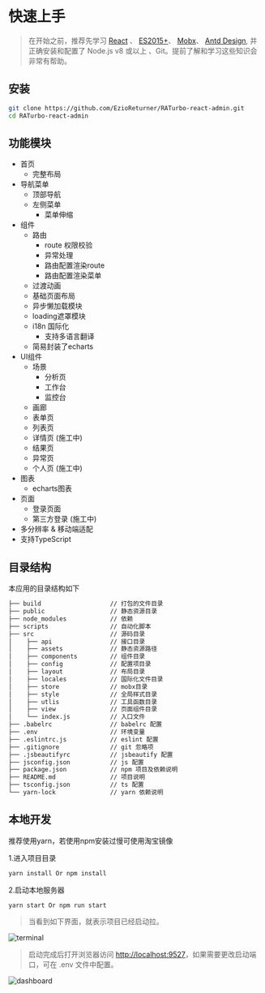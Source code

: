 # 快速上手

> 在开始之前，推荐先学习 [React](https://reactjs.org/) 、 [ES2015+](http://es6.ruanyifeng.com/)、 [Mobx](https://mobx.js.org/)、  [Antd Design](https://ant.design/docs/react/introduce-cn), 并正确安装和配置了 Node.js v8 或以上 、Git。提前了解和学习这些知识会非常有帮助。

## 安装

```bash
git clone https://github.com/EzioReturner/RATurbo-react-admin.git
cd RATurbo-react-admin
```

## 功能模块

- 首页
    - 完整布局
- 导航菜单
    - 顶部导航
    - 左侧菜单
      - 菜单伸缩
- 组件
    - 路由
      - route 权限校验
      - 异常处理
      - 路由配置渲染route
      - 路由配置渲染菜单
    - 过渡动画
    - 基础页面布局
    - 异步懒加载模块
    - loading遮罩模块
    - i18n 国际化
      - 支持多语言翻译
    - 简易封装了echarts
- UI组件
    - 场景
      - 分析页
      - 工作台
      - 监控台
    - 画廊
    - 表单页 
    - 列表页
    - 详情页 (施工中)
    - 结果页
    - 异常页
    - 个人页 (施工中)
- 图表
    - echarts图表
- 页面
    - 登录页面
    - 第三方登录 (施工中)
- 多分辨率 & 移动端适配 
- 支持TypeScript

## 目录结构

本应用的目录结构如下

```bash
├── build                   // 打包的文件目录
├── public                  // 静态资源目录
├── node_modules            // 依赖
├── scripts                 // 自动化脚本
├── src                     // 源码目录
│    ├── api                // 接口目录
│    ├── assets             // 静态资源路径
│    ├── components         // 组件目录
│    ├── config             // 配置项目录
│    ├── layout             // 布局目录
│    ├── locales            // 国际化文件目录
│    ├── store              // mobx目录
│    ├── style              // 全局样式目录
│    ├── utlis              // 工具函数目录
│    ├── view               // 页面组件目录
│    └── index.js           // 入口文件
├── .babelrc                // babelrc 配置
├── .env                    // 环境变量
├── .eslintrc.js            // eslint 配置
├── .gitignore              // git 忽略项
├── .jsbeautifyrc           // jsbeautify 配置
├── jsconfig.json           // js 配置
├── package.json            // npm 项目及依赖说明
├── README.md               // 项目说明
├── tsconfig.json           // ts 配置
└── yarn-lock               // yarn 依赖说明
```

## 本地开发
推荐使用yarn，若使用npm安装过慢可使用淘宝镜像

1.进入项目目录
```bash
yarn install Or npm install
```

2.启动本地服务器
```bash
yarn start Or npm run start
```

> 当看到如下界面，就表示项目已经启动拉。

![terminal](/media/terminal.png)

> 启动完成后打开浏览器访问 [http://localhost:9527](http://localhost:9527)，如果需要更改启动端口，可在 .env 文件中配置。

![dashboard](/media/dashboard.png)